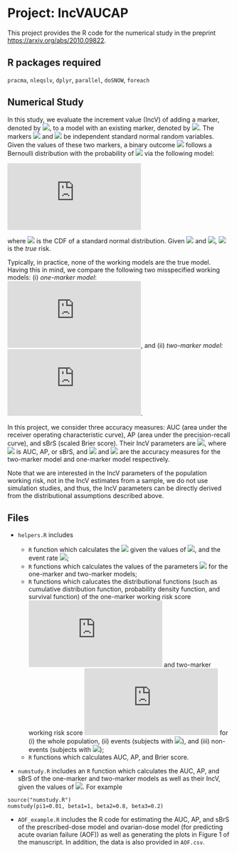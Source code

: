 # Project: IncVAUCAP

This project provides the R code for the numerical study in the preprint <https://arxiv.org/abs/2010.09822>. 

## R packages required

`pracma`, `nleqslv`, `dplyr`, `parallel`, `doSNOW`, `foreach`

## Numerical Study

In this study, we evaluate the increment value (IncV) of adding a marker, denoted by <img src="https://render.githubusercontent.com/render/math?math=Y">, to a model with an existing marker, denoted by <img src="https://render.githubusercontent.com/render/math?math=X">. The markers <img src="https://render.githubusercontent.com/render/math?math=X"> and <img src="https://render.githubusercontent.com/render/math?math=Y"> be independent standard normal random variables. Given the values of these two markers, a binary outcome <img src="https://render.githubusercontent.com/render/math?math=D"> follows a Bernoulli distribution with the probability of <img src="https://render.githubusercontent.com/render/math?math=D=1"> via the following model: 

![](https://latex.codecogs.com/gif.latex?%5Cpi%28X%2CY%29%20%3D%20Pr%28D%3D1%5Cmid%20X%2CY%29%20%3D%20%5CPhi%28%5Cbeta_0&plus;%5Cbeta_1X&plus;%5Cbeta_2Y&plus;%5Cbeta_3XY%29)

where <img src="https://render.githubusercontent.com/render/math?math=\Phi(\cdot)"> is the CDF of a standard normal distribution. Given <img src="https://render.githubusercontent.com/render/math?math=X"> and <img src="https://render.githubusercontent.com/render/math?math=Y">, <img src="https://render.githubusercontent.com/render/math?math=\pi(X,Y)"> is the *true* risk. 

Typically, in practice, none of the working models are the true model. Having this in mind, we compare the following two misspecified working models: (i) *one-marker model*: ![](https://latex.codecogs.com/gif.latex?p%28X%29%20%3D%20%5CPhi%28%5Cgamma_0%20&plus;%20%5Cgamma_1X%29), and (ii) *two-marker model*: ![](https://latex.codecogs.com/gif.latex?p%28X%2CY%29%20%3D%20%5CPhi%28%5Cgamma_0&plus;%5Cgamma_1X&plus;%5Cgamma_2Y%29). 

In this project, we consider three accuracy measures: AUC (area under the receiver operating characteristic curve), AP (area under the precision-recall curve), and sBrS (scaled Brier score). Their IncV parameters are <img src="https://render.githubusercontent.com/render/math?math=\Delta \Psi = \Psi_{M_2} - \Psi_{M_1}">, where <img src="https://render.githubusercontent.com/render/math?math=\Psi"> is AUC, AP, or sBrS, and <img src="https://render.githubusercontent.com/render/math?math=\Psi_{M_2}"> and <img src="https://render.githubusercontent.com/render/math?math=\Psi_{M_1}"> are the accuracy measures for the two-marker model and one-marker model respectively.  

Note that we are interested in the IncV parameters of the population working risk, not in the IncV estimates from a sample, we do not use simulation studies, and thus, the IncV parameters can be directly derived from the distributional assumptions described above.

## Files

* `helpers.R` includes 

    + `R` function which calculates the <img src="https://render.githubusercontent.com/render/math?math=\beta_0"> given the values of <img src="https://render.githubusercontent.com/render/math?math=\beta_1, \beta_2, \beta_3">, and the event rate <img src="https://render.githubusercontent.com/render/math?math=\pi_1 = Pr(D=1)">;
    + `R` functions which calculates the values of the parameters <img src="https://render.githubusercontent.com/render/math?math=\gamma_0, \gamma_1, \gamma_2"> for the one-marker and two-marker models;
    + `R` functions which calucates the distributional functions (such as cumulative distribution function, probability density function, and survival function) of the one-marker working risk score ![](https://latex.codecogs.com/gif.latex?r%28X%29%20%3D%20%5Cgamma_0&plus;%5Cgamma_1X) and two-marker working risk score ![](https://latex.codecogs.com/gif.latex?r%28X%2CY%29%20%3D%20%5Cgamma_0&plus;%5Cgamma_1X&plus;%5Cgamma_2Y) for (i) the whole population, (ii) events (subjects with <img src="https://render.githubusercontent.com/render/math?math=D=1">), and (iii) non-events (subjects with <img src="https://render.githubusercontent.com/render/math?math=D=0">);
    + `R` functions which calculates AUC, AP, and Brier score.
    
* `numstudy.R` includes an `R` function which calculates the AUC, AP, and sBrS of the one-marker and two-marker models as well as their IncV, given the values of <img src="https://render.githubusercontent.com/render/math?math=\pi_1, \beta_1, \beta_2, \beta_3">. For example 

```{r}
source("numstudy.R")
numstudy(pi1=0.01, beta1=1, beta2=0.8, beta3=0.2)
```
* `AOF_example.R` includes the R code for estimating the AUC, AP, and sBrS of the prescribed-dose model and ovarian-dose model (for predicting acute ovarian failure (AOF)) as well as generating the plots in Figure 1 of the manuscript. In addition, the data is also provided in `AOF.csv`.
